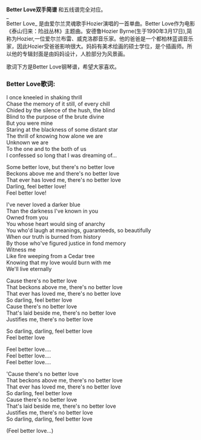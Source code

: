 

**Better Love双手简谱** 和五线谱完全对应。  
_  
Better Love_ 是由爱尔兰灵魂歌手Hozier演唱的一首单曲。Better Love作为电影《泰山归来：险战丛林》主题曲。安德鲁Hozier
Byrne(生于1990年3月17日),简称为Hozier,一位爱尔兰布雷、威克洛郡音乐家。他的爸爸是一个都柏林蓝调音乐家，因此Hozier受爸爸影响很大。妈妈有美术绘画的硕士学位，是个插画师。所以他的专辑封面是由妈妈设计，人脸部分为风景画。  
  
歌词下方是Better Love钢琴谱，希望大家喜欢。

### Better Love歌词:

I once kneeled in shaking thrill  
Chase the memory of it still, of every chill  
Chided by the silence of the hush, the blind  
Blind to the purpose of the brute divine  
But you were mine  
Staring at the blackness of some distant star  
The thrill of knowing how alone we are  
Unknown we are  
To the one and to the both of us  
I confessed so long that I was dreaming of...

Some better love, but there's no better love  
Beckons above me and there's no better love  
That ever has loved me, there's no better love  
Darling, feel better love!  
Feel better love!

I've never loved a darker blue  
Than the darkness I've known in you  
Owned from you  
You whose heart would sing of anarchy  
You who'd laugh at meanings, guaranteeds, so beautifully  
When our truth is burned from history  
By those who've figured justice in fond memory  
Witness me  
Like fire weeping from a Cedar tree  
Knowing that my love would burn with me  
We'll live eternally

Cause there's no better love  
That beckons above me, there's no better love  
That ever has loved me, there's no better love  
So darling, feel better love  
Cause there's no better love  
That's laid beside me, there's no better love  
Justifies me, there's no better love

So darling, darling, feel better love  
Feel better love

Feel better love....  
Feel better love....  
Feel better love....

'Cause there's no better love  
That beckons above me, there's no better love  
That ever has loved me, there's no better love  
So darling, feel better love  
Cause there's no better love  
That's laid beside me, there's no better love  
Justifies me, there's no better love  
So darling, darling, feel better love

(Feel better love...)

